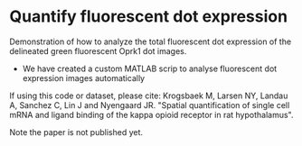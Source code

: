 # Quantify fluorescent dot expression 
Demonstration of how to analyze the total fluorescent dot expression of the delineated green fluorescent Oprk1 dot images.
- We have created a custom MATLAB scrip to analyse fluorescent dot expression images automatically
 

If using this code or dataset, please cite:
Krogsbaek M, Larsen NY, Landau A, Sanchez C, Lin J and Nyengaard JR. "Spatial quantification of single cell mRNA and ligand binding of the kappa opioid receptor in rat hypothalamus".

Note the paper is not published yet.

